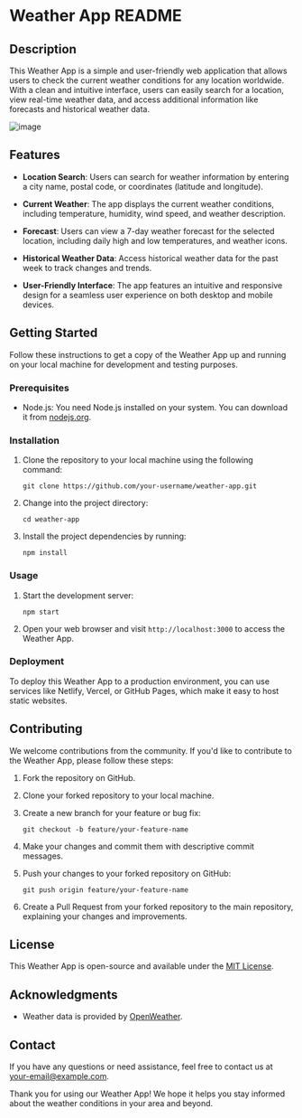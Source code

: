 # Weather App README

## Description
This Weather App is a simple and user-friendly web application that allows users to check the current weather conditions for any location worldwide. With a clean and intuitive interface, users can easily search for a location, view real-time weather data, and access additional information like forecasts and historical weather data.

![image](https://github.com/vishishtkapoor/weather/assets/138151981/0ef39ce5-e3e9-4ede-9081-79805c583c69)

## Features

- **Location Search**: Users can search for weather information by entering a city name, postal code, or coordinates (latitude and longitude).

- **Current Weather**: The app displays the current weather conditions, including temperature, humidity, wind speed, and weather description.

- **Forecast**: Users can view a 7-day weather forecast for the selected location, including daily high and low temperatures, and weather icons.

- **Historical Weather Data**: Access historical weather data for the past week to track changes and trends.

- **User-Friendly Interface**: The app features an intuitive and responsive design for a seamless user experience on both desktop and mobile devices.

## Getting Started

Follow these instructions to get a copy of the Weather App up and running on your local machine for development and testing purposes.

### Prerequisites

- Node.js: You need Node.js installed on your system. You can download it from [nodejs.org](https://nodejs.org/).

### Installation

1. Clone the repository to your local machine using the following command:

    ```
    git clone https://github.com/your-username/weather-app.git
    ```

2. Change into the project directory:

    ```
    cd weather-app
    ```

3. Install the project dependencies by running:

    ```
    npm install
    ```

### Usage

1. Start the development server:

    ```
    npm start
    ```

2. Open your web browser and visit `http://localhost:3000` to access the Weather App.

### Deployment

To deploy this Weather App to a production environment, you can use services like Netlify, Vercel, or GitHub Pages, which make it easy to host static websites.

## Contributing

We welcome contributions from the community. If you'd like to contribute to the Weather App, please follow these steps:

1. Fork the repository on GitHub.

2. Clone your forked repository to your local machine.

3. Create a new branch for your feature or bug fix:

    ```
    git checkout -b feature/your-feature-name
    ```

4. Make your changes and commit them with descriptive commit messages.

5. Push your changes to your forked repository on GitHub:

    ```
    git push origin feature/your-feature-name
    ```

6. Create a Pull Request from your forked repository to the main repository, explaining your changes and improvements.

## License

This Weather App is open-source and available under the [MIT License](LICENSE.md).

## Acknowledgments

- Weather data is provided by [OpenWeather](https://openweathermap.org/).

## Contact

If you have any questions or need assistance, feel free to contact us at [your-email@example.com](mailto:your-email@example.com).

Thank you for using our Weather App! We hope it helps you stay informed about the weather conditions in your area and beyond.
